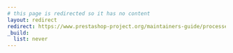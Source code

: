 ```yaml
---
# this page is redirected so it has no content
layout: redirect
redirect: https://www.prestashop-project.org/maintainers-guide/processes/
_build:
  list: never
---
```

